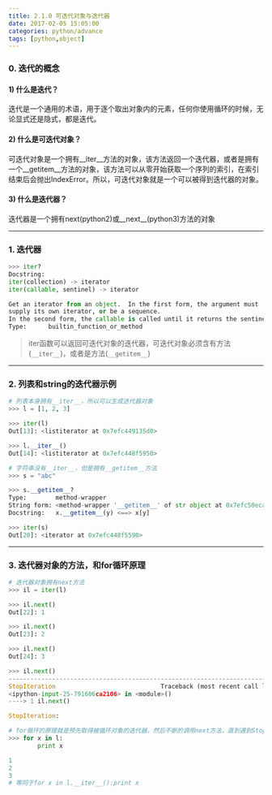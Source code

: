 ```yaml
---
title: 2.1.0 可迭代对象与迭代器
date: 2017-02-05 15:05:00
categories: python/advance
tags: [python,object]
---
```


### 0. 迭代的概念
#### 1) 什么是迭代？
迭代是一个通用的术语，用于逐个取出对象内的元素，任何你使用循环的时候，无论显式还是隐式，都是迭代。

#### 2) 什么是可迭代对象？
可迭代对象是一个拥有__iter__方法的对象，该方法返回一个迭代器，或者是拥有一个__getitem__方法的对象，该方法可以从零开始获取一个序列的索引，在索引结束后会抛出IndexError。所以，可迭代对象就是一个可以被得到迭代器的对象。

#### 3) 什么是迭代器？
迭代器是一个拥有next(python2)或__next__(python3)方法的对象

---

### 1. 迭代器
``` python
>>> iter?
Docstring:
iter(collection) -> iterator
iter(callable, sentinel) -> iterator

Get an iterator from an object.  In the first form, the argument must
supply its own iterator, or be a sequence.
In the second form, the callable is called until it returns the sentinel.
Type:      builtin_function_or_method
```
> iter函数可以返回可迭代对象的迭代器，可迭代对象必须含有方法(`__iter__`)，或者是方法(`__getitem__`)  

---

### 2. 列表和string的迭代器示例
``` python
# 列表本身拥有__iter__，所以可以生成迭代器对象
>>> l = [1, 2, 3]

>>> iter(l)
Out[13]: <listiterator at 0x7efc449135d0>

>>> l.__iter__()
Out[14]: <listiterator at 0x7efc448f5950>

# 字符串没有__iter__，但是拥有__getitem__方法
>>> s = "abc"

>>> s.__getitem__?
Type:        method-wrapper
String form: <method-wrapper '__getitem__' of str object at 0x7efc50eca918>
Docstring:   x.__getitem__(y) <==> x[y]

>>> iter(s)
Out[20]: <iterator at 0x7efc448f5590>
```

---

### 3. 迭代器对象的方法，和for循环原理
``` python
# 迭代器对象拥有next方法
>>> il = iter(l)

>>> il.next()
Out[22]: 1

>>> il.next()
Out[23]: 2

>>> il.next()
Out[24]: 3

>>> il.next()
---------------------------------------------------------------------------
StopIteration                             Traceback (most recent call last)
<ipython-input-25-791606ca2106> in <module>()
----> 1 il.next()

StopIteration:

# for循环的原理就是预先取得被循环对象的迭代器，然后不断的调用next方法，直到遇到StopIteration
>>> for x in l:
        print x

1
2
3
# 等同于for x in l.__iter__():print x
```
